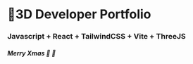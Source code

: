 # 🚀3D Developer Portfolio

### Javascript + React + TailwindCSS + Vite + ThreeJS
##### Merry Xmas 🎅 🎄
